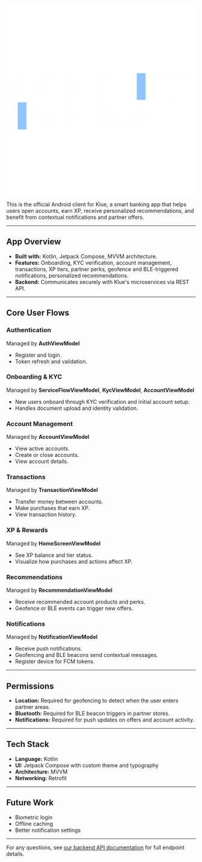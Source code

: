 ![](app/src/main/res/drawable/klue.png)

This is the official Android client for Klue, a smart banking app that helps users open accounts, earn XP, receive personalized recommendations, and benefit from contextual notifications and partner offers.

---

## App Overview

- **Built with:** Kotlin, Jetpack Compose, MVVM architecture.
- **Features:** Onboarding, KYC verification, account management, transactions, XP tiers, partner perks, geofence and BLE-triggered notifications, personalized recommendations.
- **Backend:** Communicates securely with Klue's microservices via REST API.

---

## Core User Flows

### Authentication

Managed by **AuthViewModel**
- Register and login.
- Token refresh and validation.

### Onboarding & KYC

Managed by **ServiceFlowViewModel**, **KycViewModel**, **AccountViewModel**
- New users onboard through KYC verification and initial account setup.
- Handles document upload and identity validation.

### Account Management

Managed by **AccountViewModel**
- View active accounts.
- Create or close accounts.
- View account details.

### Transactions

Managed by **TransactionViewModel**
- Transfer money between accounts.
- Make purchases that earn XP.
- View transaction history.

### XP & Rewards

Managed by **HomeScreenViewModel**
- See XP balance and tier status.
- Visualize how purchases and actions affect XP.

### Recommendations

Managed by **RecommendationViewModel**
- Receive recommended account products and perks.
- Geofence or BLE events can trigger new offers.

### Notifications

Managed by **NotificationViewModel**
- Receive push notifications.
- Geofencing and BLE beacons send contextual messages.
- Register device for FCM tokens.

---

## Permissions

- **Location:** Required for geofencing to detect when the user enters partner areas.
- **Bluetooth:** Required for BLE beacon triggers in partner stores.
- **Notifications:** Required for push updates on offers and account activity.

---

## Tech Stack

- **Language:** Kotlin
- **UI:** Jetpack Compose with custom theme and typography
- **Architecture:** MVVM
- **Networking:** Retrofit

---

## Future Work

- Biometric login
- Offline caching
- Better notification settings

---

For any questions, see [our backend API documentation](https://github.com/Alkandari-Y/NBK-CODED-Capstone-Spring/blob/main/README.md) for full endpoint details.